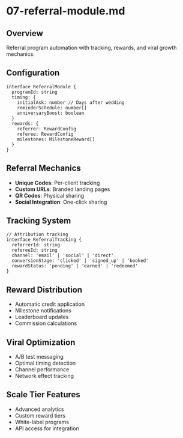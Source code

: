 # 07-referral-module.md

## Overview

Referral program automation with tracking, rewards, and viral growth mechanics.

## Configuration

```
interface ReferralModule {
  programId: string
  timing: {
    initialAsk: number // Days after wedding
    reminderSchedule: number[]
    anniversaryBoost: boolean
  }
  rewards: {
    referrer: RewardConfig
    referee: RewardConfig
    milestones: MilestoneReward[]
  }
}
```

## Referral Mechanics

- **Unique Codes**: Per-client tracking
- **Custom URLs**: Branded landing pages
- **QR Codes**: Physical sharing
- **Social Integration**: One-click sharing

## Tracking System

```
// Attribution tracking
interface ReferralTracking {
  referrerId: string
  refereeId: string
  channel: 'email' | 'social' | 'direct'
  conversionStage: 'clicked' | 'signed_up' | 'booked'
  rewardStatus: 'pending' | 'earned' | 'redeemed'
}
```

## Reward Distribution

- Automatic credit application
- Milestone notifications
- Leaderboard updates
- Commission calculations

## Viral Optimization

- A/B test messaging
- Optimal timing detection
- Channel performance
- Network effect tracking

## Scale Tier Features

- Advanced analytics
- Custom reward tiers
- White-label programs
- API access for integration